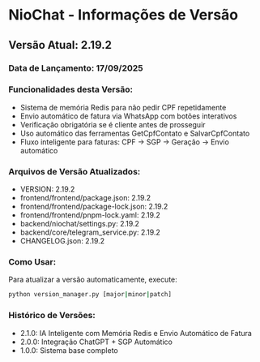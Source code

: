# NioChat - Informações de Versão

## Versão Atual: 2.19.2

### Data de Lançamento: 17/09/2025

### Funcionalidades desta Versão:
- Sistema de memória Redis para não pedir CPF repetidamente
- Envio automático de fatura via WhatsApp com botões interativos
- Verificação obrigatória se é cliente antes de prosseguir
- Uso automático das ferramentas GetCpfContato e SalvarCpfContato
- Fluxo inteligente para faturas: CPF → SGP → Geração → Envio automático

### Arquivos de Versão Atualizados:
- VERSION: 2.19.2
- frontend/frontend/package.json: 2.19.2
- frontend/frontend/package-lock.json: 2.19.2
- frontend/frontend/pnpm-lock.yaml: 2.19.2
- backend/niochat/settings.py: 2.19.2
- backend/core/telegram_service.py: 2.19.2
- CHANGELOG.json: 2.19.2

### Como Usar:
Para atualizar a versão automaticamente, execute:
```bash
python version_manager.py [major|minor|patch]
```

### Histórico de Versões:
- 2.1.0: IA Inteligente com Memória Redis e Envio Automático de Fatura
- 2.0.0: Integração ChatGPT + SGP Automático
- 1.0.0: Sistema base completo
